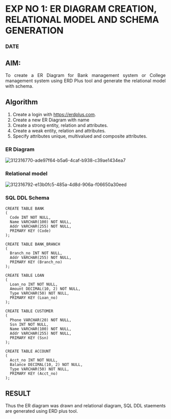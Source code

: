 # EXP NO 1: ER DIAGRAM CREATION, RELATIONAL MODEL AND SCHEMA GENERATION  
### DATE
## AIM:
<div align="justify">
   To create a ER Diagram for Bank management system or College management system using ERD Plus tool and generate the relational model with schema. 
</div>

## Algorithm
1. Create a login with https://erdplus.com.
2. Create a new ER Diagram with name
3. Create a strong entity, relation and attributes.
4. Create a weak entity, relation and attributes.
5. Specify attributes unique, multivalued and composite attributes.

### ER Diagram 
![312316770-ade97f64-b5a6-4caf-b938-c39ae1434ea7](https://github.com/chandru0006r/DBMS/assets/99141707/31de5c3c-cbfe-477f-ab00-b641c451f68b)

### Relational model
![312316792-e13b0fc5-485a-4d8d-906a-f06650a30eed](https://github.com/chandru0006r/DBMS/assets/99141707/6f83fc1b-0ea1-4047-aad8-52d477e35b6e)

### SQL DDL Schema 
```
CREATE TABLE BANK
(
  Code INT NOT NULL,
  Name VARCHAR(100) NOT NULL,
  Addr VARCHAR(255) NOT NULL,
  PRIMARY KEY (Code)
);

CREATE TABLE BANK_BRANCH
(
  Branch_no INT NOT NULL,
  Addr VARCHAR(255) NOT NULL, 
  PRIMARY KEY (Branch_no)
);

CREATE TABLE LOAN
(
  Loan_no INT NOT NULL,
  Amount DECIMAL(10, 2) NOT NULL,
  Type VARCHAR(50) NOT NULL, 
  PRIMARY KEY (Loan_no)
);

CREATE TABLE CUSTOMER
(
  Phone VARCHAR(20) NOT NULL,
  Ssn INT NOT NULL,
  Name VARCHAR(100) NOT NULL,
  Addr VARCHAR(255) NOT NULL, 
  PRIMARY KEY (Ssn)
);

CREATE TABLE ACCOUNT
(
  Acct_no INT NOT NULL,
  Balance DECIMAL(10, 2) NOT NULL,
  Type VARCHAR(50) NOT NULL, 
  PRIMARY KEY (Acct_no)
);
```
## RESULT 
<div align="justify">
Thus the ER diagram was drawn and relational diagram, SQL DDL staements are generated using ERD plus tool.
</div>
